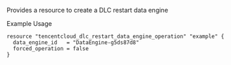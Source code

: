 Provides a resource to create a DLC restart data engine

Example Usage

```hcl
resource "tencentcloud_dlc_restart_data_engine_operation" "example" {
  data_engine_id   = "DataEngine-g5ds87d8"
  forced_operation = false
}
```
